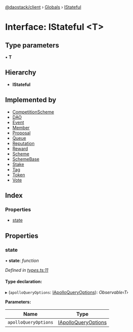 [@daostack/client](../README.md) › [Globals](../globals.md) › [IStateful](istateful.md)

# Interface: IStateful <**T**>

## Type parameters

▪ **T**

## Hierarchy

* **IStateful**

## Implemented by

* [CompetitionScheme](../classes/competitionscheme.md)
* [DAO](../classes/dao.md)
* [Event](../classes/event.md)
* [Member](../classes/member.md)
* [Proposal](../classes/proposal.md)
* [Queue](../classes/queue.md)
* [Reputation](../classes/reputation.md)
* [Reward](../classes/reward.md)
* [Scheme](../classes/scheme.md)
* [SchemeBase](../classes/schemebase.md)
* [Stake](../classes/stake.md)
* [Tag](../classes/tag.md)
* [Token](../classes/token.md)
* [Vote](../classes/vote.md)

## Index

### Properties

* [state](istateful.md#state)

## Properties

###  state

• **state**: *function*

*Defined in [types.ts:11](https://github.com/daostack/client/blob/1bc237e/src/types.ts#L11)*

#### Type declaration:

▸ (`apolloQueryOptions`: [IApolloQueryOptions](iapolloqueryoptions.md)): *Observable‹T›*

**Parameters:**

Name | Type |
------ | ------ |
`apolloQueryOptions` | [IApolloQueryOptions](iapolloqueryoptions.md) |
